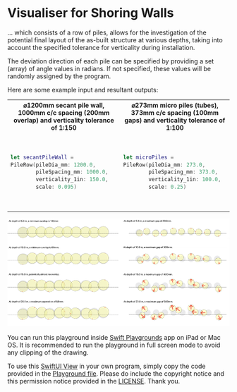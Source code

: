 # Visualiser for Shoring Walls

... which consists of a row of piles, allows for the investigation of the potential final layout of the as-built structure at various depths, taking into account the specified tolerance for verticality during installation.

The deviation direction of each pile can be specified by providing a set (array) of angle values in radians. If not specified, these values will be randomly assigned by the program.

Here are some example input and resultant outputs:

<table>
<tr>
<th>
⌀1200mm secant pile wall, 1000mm c/c spacing (200mm overlap) and verticality tolerance of 1:150
</th>
<th>
⌀273mm micro piles (tubes), 373mm c/c spacing (100mm gaps) and verticality tolerance of 1:100
</th>
</tr>
<tr>
<td>
<pre>

```swift 
let secantPileWall = 
PileRow(pileDia_mm: 1200.0, 
        pileSpacing_mm: 1000.0, 
        verticality_1in: 150.0,
        scale: 0.095)
```
</pre>
</td>
<td>
<pre>

```swift 
let microPiles = 
PileRow(pileDia_mm: 273.0, 
        pileSpacing_mm: 373.0, 
        verticality_1in: 100.0,
        scale: 0.25)
```
</pre>
</td>
</tr>
</table>

![Output](example_outputs.png)


You can run this playground inside [Swift Playgrounds](https://en.wikipedia.org/wiki/Swift_Playgrounds) app on iPad or Mac OS. It is recommended to run the playground in full screen mode to avoid any clipping of the drawing.

To use this [SwiftUI View](https://developer.apple.com/xcode/swiftui/) in your own program, simply copy the code provided in the [Playground file](./playground/PileRowVisualiser.playgroundbook). Please do include the copyright notice and this permission notice provided in the [LICENSE](LICENSE). Thank you.